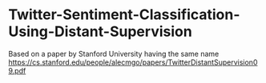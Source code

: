 # Twitter-Sentiment-Classification-Using-Distant-Supervision
Based on a paper by Stanford University having the same name  https://cs.stanford.edu/people/alecmgo/papers/TwitterDistantSupervision09.pdf
